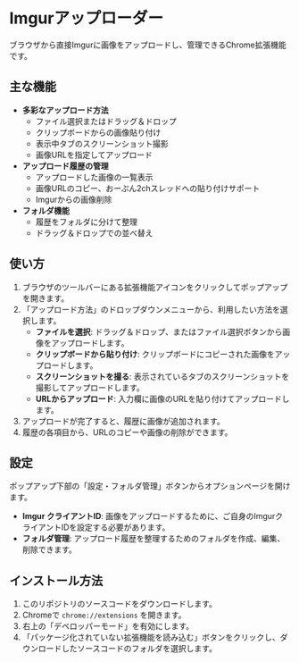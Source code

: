 # Imgurアップローダー

ブラウザから直接Imgurに画像をアップロードし、管理できるChrome拡張機能です。

## 主な機能

- **多彩なアップロード方法**
  - ファイル選択またはドラッグ＆ドロップ
  - クリップボードからの画像貼り付け
  - 表示中タブのスクリーンショット撮影
  - 画像URLを指定してアップロード
- **アップロード履歴の管理**
  - アップロードした画像の一覧表示
  - 画像URLのコピー、おーぷん2chスレッドへの貼り付けサポート
  - Imgurからの画像削除
- **フォルダ機能**
  - 履歴をフォルダに分けて整理
  - ドラッグ＆ドロップでの並べ替え

## 使い方

1. ブラウザのツールバーにある拡張機能アイコンをクリックしてポップアップを開きます。
2. 「アップロード方法」のドロップダウンメニューから、利用したい方法を選択します。
   - **ファイルを選択**: ドラッグ＆ドロップ、またはファイル選択ボタンから画像をアップロードします。
   - **クリップボードから貼り付け**: クリップボードにコピーされた画像をアップロードします。
   - **スクリーンショットを撮る**: 表示されているタブのスクリーンショットを撮影してアップロードします。
   - **URLからアップロード**: 入力欄に画像のURLを貼り付けてアップロードします。
3. アップロードが完了すると、履歴に画像が追加されます。
4. 履歴の各項目から、URLのコピーや画像の削除ができます。

## 設定

ポップアップ下部の「設定・フォルダ管理」ボタンからオプションページを開けます。

- **Imgur クライアントID**: 画像をアップロードするために、ご自身のImgurクライアントIDを設定する必要があります。
- **フォルダ管理**: アップロード履歴を整理するためのフォルダを作成、編集、削除できます。

## インストール方法

1. このリポジトリのソースコードをダウンロードします。
2. Chromeで `chrome://extensions` を開きます。
3. 右上の「デベロッパーモード」を有効にします。
4. 「パッケージ化されていない拡張機能を読み込む」ボタンをクリックし、ダウンロードしたソースコードのフォルダを選択します。